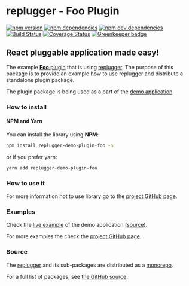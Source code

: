 # replugger - Foo Plugin 

[![npm version](https://img.shields.io/npm/v/replugger-demo-plugin-foo.svg)](https://www.npmjs.com/package/replugger-demo-plugin-foo)
[![npm dependencies](https://img.shields.io/david/macku/replugger.svg)](https://david-dm.org/macku/replugger)
[![npm dev dependencies](https://img.shields.io/david/dev/macku/replugger.svg)](https://david-dm.org/macku/replugger?type=dev)
[![Build Status](https://travis-ci.org/macku/replugger.svg)](https://travis-ci.org/macku/replugger)
[![Coverage Status](https://s3.amazonaws.com/assets.coveralls.io/badges/coveralls_100.svg)](https://coveralls.io/github/macku/replugger?branch=master)
[![Greenkeeper badge](https://badges.greenkeeper.io/macku/replugger.svg)](https://greenkeeper.io/)

## React pluggable application made easy!

The example [**Foo** plugin](https://github.com/macku/replugger/tree/master/packages/demo-plugin-foo) that is using [replugger](https://github.com/macku/replugger). The purpose of this package is to provide an example how to use replugger and distribute a standalone plugin package.

The plugin package is being used as a part of the [demo application](https://github.com/macku/replugger/tree/master/packages/demo-app).

### How to install

#### NPM and Yarn

You can install the library using **NPM**:

```bash
npm install replugger-demo-plugin-foo -S
```

or if you prefer yarn:

```bash
yarn add replugger-demo-plugin-foo
```

### How to use it

For more information hot to use library go to the [project GitHub page](https://github.com/macku/replugger).

### Examples

Check the [live example](https://stackblitz.com/edit/replugger-demo-app) of the demo application [(source)](https://github.com/macku/replugger/tree/master/packages/demo-app).

For more examples the check the [project GitHub page](https://github.com/macku/replugger).

### Source

The [replugger](https://github.com/macku/replugger) and its sub-packages are distributed as a [monorepo](https://github.com/babel/babel/blob/master/doc/design/monorepo.md).

For a full list of packages, see [the GitHub source](https://github.com/macku/replugger/tree/master/packages).


